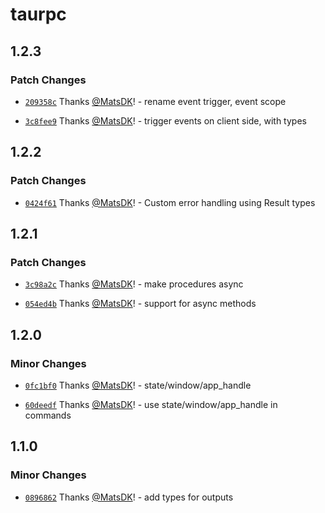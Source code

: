 # taurpc

## 1.2.3

### Patch Changes

- [`209358c`](https://github.com/MatsDK/TauRPC/commit/209358c2084e6a77a3e34e5a20b9a8614361720c) Thanks [@MatsDK](https://github.com/MatsDK)! - rename event trigger, event scope

- [`3c8fee9`](https://github.com/MatsDK/TauRPC/commit/3c8fee9af6571f420ec121c33adfc91382592681) Thanks [@MatsDK](https://github.com/MatsDK)! - trigger events on client side, with types

## 1.2.2

### Patch Changes

- [`0424f61`](https://github.com/MatsDK/TauRPC/commit/0424f611f812d8ccfc9055cbddbceee7a5fef023) Thanks [@MatsDK](https://github.com/MatsDK)! - Custom error handling using Result types

## 1.2.1

### Patch Changes

- [`3c98a2c`](https://github.com/MatsDK/TauRPC/commit/3c98a2cb0bf07fb3100a927d0aa2f84d76f8aea2) Thanks [@MatsDK](https://github.com/MatsDK)! - make procedures async

- [`054ed4b`](https://github.com/MatsDK/TauRPC/commit/054ed4b22afb25bc3d5b178f82485af4ec313c32) Thanks [@MatsDK](https://github.com/MatsDK)! - support for async methods

## 1.2.0

### Minor Changes

- [`0fc1bf0`](https://github.com/MatsDK/TauRPC/commit/0fc1bf07d1feb0e6520dafc0af23199bcb1dccc6) Thanks [@MatsDK](https://github.com/MatsDK)! - state/window/app_handle

- [`60deedf`](https://github.com/MatsDK/TauRPC/commit/60deedfa91a7d04f654e1d52677d5e543b365788) Thanks [@MatsDK](https://github.com/MatsDK)! - use state/window/app_handle in commands

## 1.1.0

### Minor Changes

- [`0896862`](https://github.com/MatsDK/TauRPC/commit/089686280c2192a104467a0976b107b520fb8a8b) Thanks [@MatsDK](https://github.com/MatsDK)! - add types for outputs
